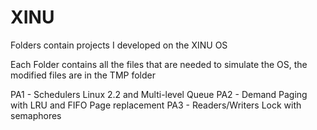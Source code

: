 # XINU

Folders contain projects I developed on the XINU OS

Each Folder contains all the files that are needed to simulate the OS, the modified files are in the TMP folder

PA1 - Schedulers Linux 2.2 and Multi-level Queue
PA2 - Demand Paging with LRU and FIFO Page replacement
PA3 - Readers/Writers Lock with semaphores
